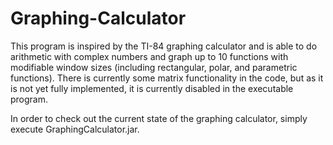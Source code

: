 # Graphing-Calculator

This program is inspired by the TI-84 graphing calculator and is able to do arithmetic with complex numbers and graph up to 10 functions with modifiable window sizes (including rectangular, polar, and parametric functions). There is currently some matrix functionality in the code, but as it is not yet fully implemented, it is currently disabled in the executable program.

In order to check out the current state of the graphing calculator, simply execute GraphingCalculator.jar.
